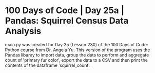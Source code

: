 # 100 Days of Code | Day 25a | Pandas: Squirrel Census Data Analysis

main.py was created for Day 25 (Lesson 230) of the 100 Days of Code: Python course from Dr. Angela Yu. This version of the program uses the Pandas libaray to import data, group the data to perform and aggregate count of 'primary fur color', export the data to a CSV and then print the contents of the dataframe 'squirrel_count'.
